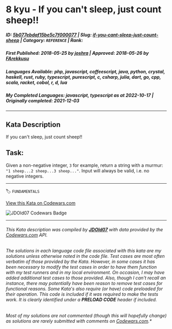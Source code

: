 # 8 kyu - If you can't sleep, just count sheep!!

##### **ID**: [5b077ebdaf15be5c7f000077](https://www.codewars.com/kata/5b077ebdaf15be5c7f000077) | **Slug**: [if-you-cant-sleep-just-count-sheep](https://www.codewars.com/kata/5b077ebdaf15be5c7f000077) | **Category**: `REFERENCE` | **Rank**: <span style="color:white">8 kyu</span>

##### **First Published**: 2018-05-25 ***by*** [joshra](https://www.codewars.com/users/joshra) | **Approved**: 2018-05-26 ***by*** [FArekkusu](https://www.codewars.com/users/FArekkusu)

##### **Languages Available**: php, javascript, coffeescript, java, python, crystal, haskell, rust, ruby, typescript, purescript, c, csharp, julia, dart, go, cpp, scala, racket, cobol, r, d, lua

##### **My Completed Languages**: javascript, typescript ***as at*** 2022-10-17 | **Originally completed**: 2021-12-03

---

## Kata Description


If you can't sleep, just count sheep!!



## Task:

Given a non-negative integer, `3` for example, return a string with a murmur: `"1 sheep...2 sheep...3 sheep..."`.  Input will always be valid, i.e. no negative integers.



---


🏷 `FUNDAMENTALS`


[View this Kata on Codewars.com](https://www.codewars.com/kata/5b077ebdaf15be5c7f000077)

![](https://www.codewars.com/users/jdold07/badges/large "JDOld07 Codewars Badge")

---

###### *This Kata description was compiled by [**JDOld07**](https://tpstech.dev) with data provided by the [Codewars.com](https://www.codewars.com) API.*

###### *The solutions in each language code file associated with this kata are my solutions unless otherwise noted in the code file.  Test cases are most often verbatim of those provided by the Kata.  However, in some cases it has been necessary to modify the test cases in order to have them function with my test runners and in my local environment.  On occasion, I may have added additional test cases to those provided.  Also, though I can't recall an instance, there may potentially have been reason to remove test cases for functional reasons.  Some Kata's also require (*or have*) code preloaded for their operation.  This code is included if it was required to make the tests work.  It is clearly identified under a **PRELOAD CODE** header if included.*

###### Most of my solutions are not commented (*though this will hopefully change*) as solutions are rarely submitted with comments on [Codewars.com](https://www.codewars.com).*
